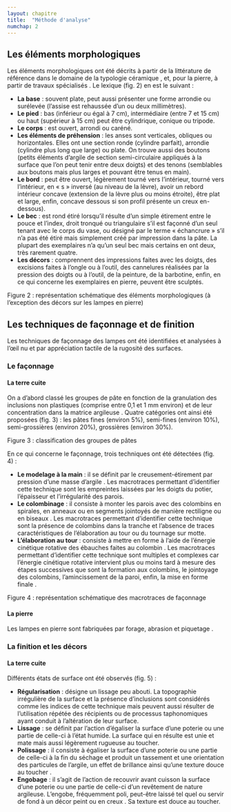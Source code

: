 ```yaml
---
layout: chapitre
title:  "Méthode d'analyse"
numchap: 2
---
```





## Les éléments morphologiques

Les éléments morphologiques ont été décrits à partir de la littérature de référence dans le domaine de la typologie céramique , et, pour la pierre, à partir de travaux spécialisés . Le lexique (fig. 2) en est le suivant :

- **La base** : souvent plate, peut aussi présenter une forme arrondie ou surélevée (l’assise est rehaussée d’un ou deux millimètres).
- **Le pied** : bas (inférieur ou égal à 7 cm), intermédiaire (entre 7 et 15 cm) ou haut (supérieur à 15 cm) peut être cylindrique, conique ou tripode.
- **Le corps** : est ouvert, arrondi ou caréné.
- **Les éléments de préhension** : les anses sont verticales, obliques ou horizontales. Elles ont une section ronde (cylindre parfait), arrondie (cylindre plus long que large) ou plate. On trouve aussi des boutons (petits éléments d’argile de section semi-circulaire appliqués à la surface que l’on peut tenir entre deux doigts) et des tenons (semblables aux boutons mais plus larges et pouvant être tenus en main).
- **Le bord** : peut être ouvert, légèrement tourné vers l’intérieur, tourné vers l’intérieur, en « s » inversé (au niveau de la lèvre), avoir un rebord intérieur concave (extension de la lèvre plus ou moins étroite), être plat et large, enfin, concave dessous si son profil présente un creux en-dessous).
- **Le bec** : est rond étiré lorsqu’il résulte d’un simple étirement entre le pouce et l’index, droit tronqué ou triangulaire s’il est façonné d’un seul tenant avec le corps du vase, ou désigné par le terme « échancrure » s’il n’a pas été étiré mais simplement créé par impression dans la pâte. La plupart des exemplaires n’a qu’un seul bec mais certains en ont deux, très rarement quatre.
- **Les décors** : comprennent des impressions faites avec les doigts, des excisions faites à l’ongle ou à l’outil, des cannelures réalisées par la pression des doigts ou à l’outil, de la peinture, de la barbotine, enfin, en ce qui concerne les exemplaires en pierre, peuvent être sculptés.

Figure 2 : représentation schématique des éléments morphologiques (à l’exception des décors sur les lampes en pierre)

## Les techniques de façonnage et de finition

Les techniques de façonnage des lampes ont été identifiées et analysées à l’œil nu et par appréciation tactile de la rugosité des surfaces. 

### Le façonnage

#### La terre cuite

On a d’abord classé les groupes de pâte en fonction de la granulation des inclusions non plastiques (comprise entre 0,1 et 1 mm environ) et de leur concentration dans la matrice argileuse . Quatre catégories ont ainsi été proposées (fig. 3) : les pâtes fines (environ 5%), semi-fines (environ 10%), semi-grossières (environ 20%), grossières (environ 30%).

Figure 3 : classification des groupes de pâtes

En ce qui concerne le façonnage, trois techniques ont été détectées (fig. 4) :

- **Le modelage à la main** : il se définit par le creusement-étirement par pression d’une masse d’argile . Les macrotraces permettant d’identifier cette technique sont les empreintes laissées par les doigts du potier, l’épaisseur et l’irrégularité des parois.
- **Le colombinage** : il consiste à monter les parois avec des colombins en spirales, en anneaux ou en segments jointoyés de manière rectiligne ou en biseaux . Les macrotraces permettant d’identifier cette technique sont la présence de colombins dans la tranche et l’absence de traces caractéristiques de l’élaboration au tour ou du tournage sur motte.
- **L’élaboration au tour** : consiste à mettre en forme à l’aide de l’énergie cinétique rotative des ébauches faites au colombin . Les macrotraces permettant d’identifier cette technique sont multiples et complexes car l’énergie cinétique rotative intervient plus ou moins tard à mesure des étapes successives que sont la formation aux colombins, le jointoyage des colombins, l’amincissement de la paroi, enfin, la mise en forme finale . 

Figure 4 : représentation schématique des macrotraces de façonnage

#### La pierre

Les lampes en pierre sont fabriquées par forage, abrasion et piquetage .

### La finition et les décors

#### La terre cuite

Différents états de surface ont été observés (fig. 5) :

- **Régularisation** : désigne un lissage peu abouti. La topographie irrégulière de la surface et la présence d’inclusions sont considérés comme les indices de cette technique mais peuvent aussi résulter de l’utilisation répétée des récipients ou de processus taphonomiques ayant conduit à l’altération de leur surface.
- **Lissage** : se définit par l’action d’égaliser la surface d’une poterie ou une partie de celle-ci à l’état humide. La surface qui en résulte est unie et mate  mais aussi légèrement rugueuse au toucher.
- **Polissage** :  il consiste à égaliser la surface d’une poterie ou une partie de celle-ci à la fin du séchage  et produit un tassement et une orientation des particules de l’argile, un effet de brillance ainsi qu’une texture douce au toucher .
- **Engobage** : il s’agit de l’action de recouvrir avant cuisson la surface d’une poterie ou une partie de celle-ci d’un revêtement de nature argileuse. L’engobe, fréquemment poli, peut-être laissé tel quel ou servir de fond à un décor peint ou en creux . Sa texture est douce au toucher.
